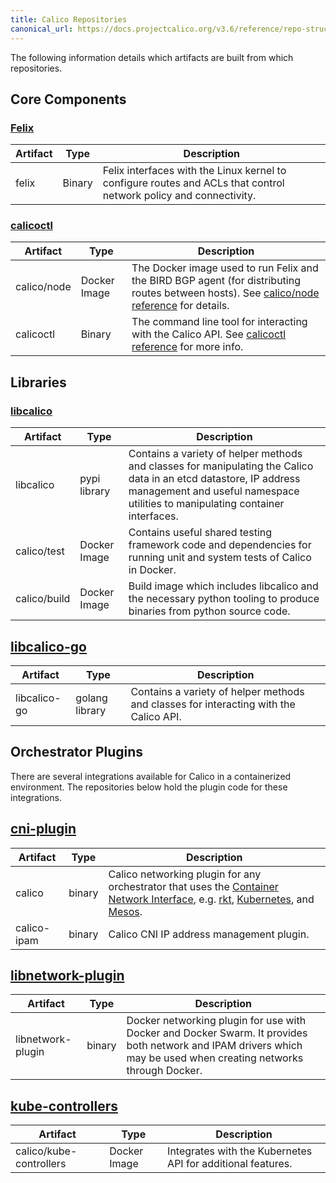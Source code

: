 ```yaml
---
title: Calico Repositories
canonical_url: https://docs.projectcalico.org/v3.6/reference/repo-structure
---
```


The following information details which artifacts are built from which
repositories.

## Core Components

### [Felix](https://github.com/projectcalico/felix)

| Artifact | Type | Description |
|---------|-------|-----------|
| felix | Binary | Felix interfaces with the Linux kernel to configure routes and ACLs that control network policy and connectivity. |


### [calicoctl](https://github.com/projectcalico/calicoctl)

| Artifact | Type | Description |
|---------|-------|-----------|
| calico/node | Docker Image |  The Docker image used to run Felix and the BIRD BGP agent (for distributing routes between hosts).  See [calico/node reference]({{site.baseurl}}/{{page.version}}/reference/architecture/components) for details. |
| calicoctl | Binary | The command line tool for interacting with the Calico API.  See [calicoctl reference]({{site.baseurl}}/{{page.version}}/reference/calicoctl) for more info. |

## Libraries

### [libcalico](https://github.com/projectcalico/libcalico)

| Artifact | Type | Description |
|---------|-------|-----------|
| libcalico | pypi library | Contains a variety of helper methods and classes for manipulating the Calico data in an etcd datastore, IP address management and useful namespace utilities to manipulating container interfaces. |
| calico/test | Docker Image | Contains useful shared testing framework code and dependencies for running unit and system tests of Calico in Docker. |
| calico/build | Docker Image | Build image which includes libcalico and the necessary python tooling to produce binaries from python source code. |

## [libcalico-go](https://github.com/projectcalico/libcalico-go)

| Artifact | Type | Description |
|---------|-------|-----------|
| libcalico-go | golang library | Contains a variety of helper methods and classes for interacting with the Calico API. |

## Orchestrator Plugins

There are several integrations available for Calico in a containerized
environment.  The repositories below hold the plugin code for these
integrations.

## [cni-plugin](https://github.com/projectcalico/cni-plugin)

| Artifact | Type | Description |
|---------|-------|-----------|
| calico | binary | Calico networking plugin for any orchestrator that uses the [Container Network Interface](https://github.com/appc/cni), e.g. [rkt](https://github.com/coreos/rkt), [Kubernetes](https://github.com/kubernetes/kubernetes), and [Mesos](https://github.com/apache/mesos). |
| calico-ipam | binary | Calico CNI IP address management plugin. |

## [libnetwork-plugin](https://github.com/projectcalico/libnetwork-plugin)

| Artifact | Type | Description |
|---------|-------|-----------|
| libnetwork-plugin | binary | Docker networking plugin for use with Docker and Docker Swarm. It provides both network and IPAM drivers which may be used when creating networks through Docker. |


## [kube-controllers](https://github.com/projectcalico/kube-controllers)

| Artifact | Type | Description |
|----------|-----|-------------|
| calico/kube-controllers | Docker Image | Integrates with the Kubernetes API for additional features. |
